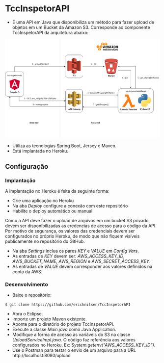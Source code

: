 # TccInspetorAPI

- É uma API em Java que disponibiliza um método para fazer upload de objetos em um Bucket da Amazon S3. Corresponde ao componente TccInspetorAPI da arquitetura abaixo:

![](https://github.com/ericknilsen/TccInspetorCore/blob/master/docs/Arquitetura_ABNT.png)


- Utiliza as tecnologias Spring Boot, Jersey e Maven.
- Está implantada no Heroku.



## Configuração

### Implantação

A implantação no Heroku é feita da seguinte forma:

- Crie uma aplicação no Heroku 
- Na aba _Deploy_ configure a conexão com este repositório
- Habilite o deploy automático ou manual

Como a API deve fazer o upload de arquivos em um bucket S3 privado, devem ser disponibilizadas as credencias de acesso para o código da API. Por motivo de segurança, os valores das credenciais devem ser configurados no próprio Heroku, de modo que não fiquem visíveis publicamente no repositório do GitHub.

- Na aba _Settings_ inclua os pares _KEY_ e _VALUE_ em _Config Vars_.
- As entradas de _KEY_ devem ser: _AWS_ACCESS_KEY_ID_, _AWS_BUCKET_NAME_, _AWS_REGION_ e _AWS_SECRET_ACCESS_KEY_.
- As entradas de _VALUE_ devem corresponder aos valores definidos na conta da AWS.


### Desenvolvimento

- Baixe o repositório:
```shell
$ git clone https://github.com/ericknilsen/TccInspetorAPI
```

- Abra o Eclipse.
- Importe um projeto Maven existente.
- Aponte para o diretório do projeto TccInspetorAPI.
- Execute a classe _Main.java_ como Java Application.
- Modifique a forma de acesso às variáveis do S3 na classe _UploadServiceImpl.java_. O código faz referência aos valores configurados no  Heroku. Ex: _System.getenv("AWS_ACCESS_KEY_ID")_.
- Use o Postman para testar o envio de um arquivo para a URL http://localhost:8080/upload




